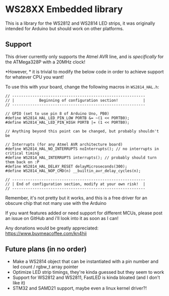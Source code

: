 # WS28XX Embedded library
This is a library for the WS2812 and WS2814 LED strips, it was originally intended for Arduino but should work on other platforms.

## Support
This driver currently only supports the Atmel AVR line, and is *specifically* for the ATMega328P with a 20MHz clock!

*However, * it is trivial to modify the below code in order to achieve support for whatever CPU you want!

To use this with your board, change the following macros in `WS2814_HAL.h`:
```
// -----------------------------------------------------------
// |           Beginning of configuration section!           |
// -----------------------------------------------------------

// GPIO (set to use pin 8 of Arduino Uno, PB0)
#define WS2814_HAL_LED_PIN_LOW PORTB &= ~(1 << PORTB0);
#define WS2814_HAL_LED_PIN_HIGH PORTB |= (1 << PORTB0);

// Anything beyond this point can be changed, but probably shouldn't be

// Interrupts (for any Atmel AVR architecture board)
#define WS2814_HAL_NO_INTERRUPTS noInterrupts(); // no interrupts in critical timing
#define WS2814_HAL_INTERRUPTS interrupts(); // probably should turn them back on :P
#define WS2814_HAL_DELAY_RESET delayMicroseconds(300);
#define WS2814_HAL_NOP_CMD(n) __builtin_avr_delay_cycles(n);

// -----------------------------------------------------------
// | End of configuration section, modify at your own risk!  |
// -----------------------------------------------------------
```
Remember, it's not pretty but it works, and this is a free driver for an obscure chip that not many use with the Arduino

If you want features added or need support for different MCUs, please post an issue on GitHub and i'll look into it as soon as I can!

Any donations would be greatly appreciated: https://www.buymeacoffee.com/kn4hji

## Future plans (in no order)
- Make a WS2814 object that can be instantiated with a pin number and led count / rgbw_t array pointer
- Optimize LED strip timings, they're kinda guessed but they seem to work
- Support for WS2812 and WS2811, FastLED is kinda bloated (and I don't like it)
- STM32 and SAMD21 support, maybe even a linux kernel driver?!
